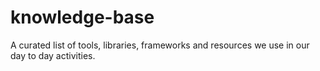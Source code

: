 # knowledge-base
A curated list of tools, libraries, frameworks and resources we use in our day to day activities. 
